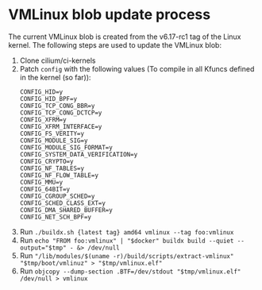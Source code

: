 # VMLinux blob update process

The current VMLinux blob is created from the v6.17-rc1 tag of the Linux kernel. The following steps are used to update the VMLinux blob:

1. Clone cilium/ci-kernels
2. Patch `config` with the following values (To compile in all Kfuncs defined in the kernel (so far)):
   ```
   CONFIG_HID=y
   CONFIG_HID_BPF=y
   CONFIG_TCP_CONG_BBR=y
   CONFIG_TCP_CONG_DCTCP=y
   CONFIG_XFRM=y
   CONFIG_XFRM_INTERFACE=y
   CONFIG_FS_VERITY=y
   CONFIG_MODULE_SIG=y
   CONFIG_MODULE_SIG_FORMAT=y
   CONFIG_SYSTEM_DATA_VERIFICATION=y
   CONFIG_CRYPTO=y
   CONFIG_NF_TABLES=y
   CONFIG_NF_FLOW_TABLE=y
   CONFIG_MMU=y
   CONFIG_64BIT=y
   CONFIG_CGROUP_SCHED=y
   CONFIG_SCHED_CLASS_EXT=y
   CONFIG_DMA_SHARED_BUFFER=y
   CONFIG_NET_SCH_BPF=y
   ```
3. Run `./buildx.sh {latest tag} amd64 vmlinux --tag foo:vmlinux`
4. Run `echo "FROM foo:vmlinux" | "$docker" buildx build --quiet --output="$tmp" - &> /dev/null`
5. Run `"/lib/modules/$(uname -r)/build/scripts/extract-vmlinux" "$tmp/boot/vmlinuz" > "$tmp/vmlinux.elf"`
6. Run `objcopy --dump-section .BTF=/dev/stdout "$tmp/vmlinux.elf" /dev/null > vmlinux`
